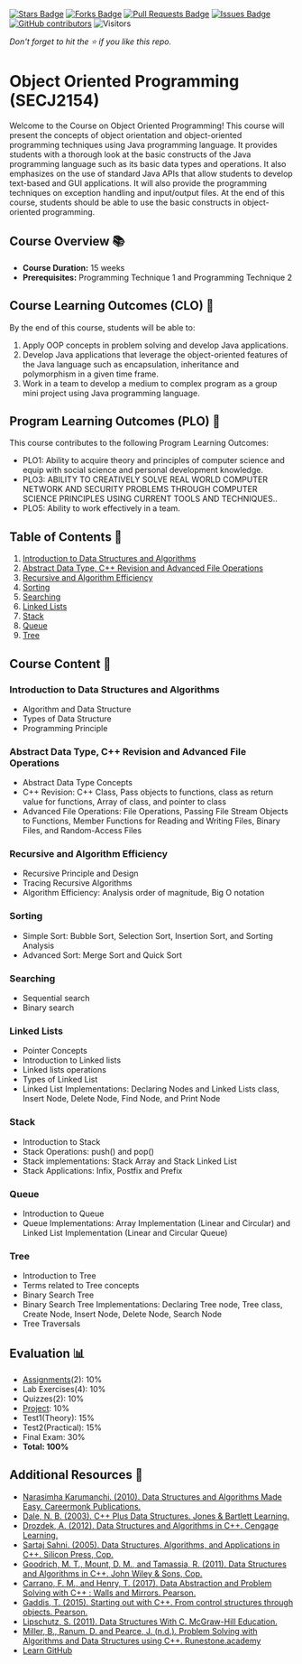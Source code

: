 <a href="https://github.com/jjn7702/SECJ2154-OOP/stargazers"><img src="https://img.shields.io/github/stars/jjn7702/SECJ2154-OOP" alt="Stars Badge"/></a>
<a href="https://github.com/jjn7702/SECJ2154-OOP/network/members"><img src="https://img.shields.io/github/forks/jjn7702/SECJ2154-OOP" alt="Forks Badge"/></a>
<a href="https://github.com/jjn7702/SECJ2154-OOP/pulls"><img src="https://img.shields.io/github/issues-pr/jjn7702/SECJ2154-OOP" alt="Pull Requests Badge"/></a>
<a href="https://github.com/jjn7702/SECJ2154-OOP/issues"><img src="https://img.shields.io/github/issues/jjn7702/SECJ2154-OOP" alt="Issues Badge"/></a>
<a href="https://github.com/jjn7702/SECJ2154-OOP/graphs/contributors"><img alt="GitHub contributors" src="https://img.shields.io/github/contributors/jjn7702/SECJ2154-OOP?color=2b9348"></a>
![Visitors](https://api.visitorbadge.io/api/visitors?path=https%3A%2F%2Fgithub.com%2Fjjn7702%2FSECJ2154-OOP&labelColor=%23d9e3f0&countColor=%23697689&style=flat)

_Don't forget to hit the :star: if you like this repo._

# Object Oriented Programming (SECJ2154)

Welcome to the Course on Object Oriented Programming! This course will present the concepts of object orientation and object-oriented programming techniques using Java programming language. It provides students with a thorough look at the basic constructs of the Java programming language such as its basic data types and operations. It also emphasizes on the use of standard Java APIs that allow students to develop text-based and GUI applications. It will also provide the programming techniques on exception handling and input/output files. At the end of this course, students should be able to use the basic constructs in object-oriented programming.

## Course Overview 📚

- **Course Duration:** 15 weeks
- **Prerequisites:** Programming Technique 1 and Programming Technique 2

## Course Learning Outcomes (CLO) 🎯
By the end of this course, students will be able to:

1. Apply OOP concepts in problem solving and develop Java applications.
2. Develop Java applications that leverage the object-oriented features of the Java language such as encapsulation, inheritance and polymorphism in a given time frame.
3. Work in a team to develop a medium to complex program as a group mini project using Java programming language.

## Program Learning Outcomes (PLO) 🌟
This course contributes to the following Program Learning Outcomes:

- PLO1: Ability to acquire theory and principles of computer science and equip with social science and personal development knowledge.
- PLO3: ABILITY TO CREATIVELY SOLVE REAL WORLD COMPUTER NETWORK AND SECURITY PROBLEMS THROUGH COMPUTER SCIENCE PRINCIPLES USING CURRENT TOOLS AND TECHNIQUES..
- PLO5: Ability to work effectively in a team.

## Table of Contents 📑

1. [Introduction to Data Structures and Algorithms](#introduction-to-data-structures-and-algorithms)
2. [Abstract Data Type, C++ Revision and Advanced File Operations](#abstract-data-type-c-revision-and-advanced-file-operations)
3. [Recursive and Algorithm Efficiency](#recursive-and-algorithm-efficiency)
4. [Sorting](#sorting)
5. [Searching](#searching)
6. [Linked Lists](#linked-lists)
7. [Stack](#stack)
8. [Queue](#queue)
9. [Tree](#tree)

## Course Content 📖

### Introduction to Data Structures and Algorithms

- Algorithm and Data Structure
- Types of Data Structure
- Programming Principle

### Abstract Data Type, C++ Revision and Advanced File Operations

- Abstract Data Type Concepts
- C++ Revision: C++ Class, Pass objects to functions, class as return value for functions, Array of class, and pointer to class
- Advanced File Operations: File Operations, Passing File Stream Objects to Functions, Member Functions for Reading and Writing Files, Binary Files, and Random-Access Files

### Recursive and Algorithm Efficiency

- Recursive Principle and Design
- Tracing Recursive Algorithms
- Algorithm Efficiency: Analysis order of magnitude, Big O notation

### Sorting

- Simple Sort: Bubble Sort, Selection Sort, Insertion Sort, and Sorting Analysis
- Advanced Sort: Merge Sort and Quick Sort

### Searching

- Sequential search
- Binary search

### Linked Lists

- Pointer Concepts
- Introduction to Linked lists
- Linked lists operations
- Types of Linked List
- Linked List Implementations: Declaring Nodes and Linked Lists class, Insert Node, Delete Node, Find Node, and Print Node

### Stack

- Introduction to Stack
- Stack Operations: push() and pop()
- Stack implementations: Stack Array and Stack Linked List
- Stack Applications: Infix, Postfix and Prefix

### Queue

- Introduction to Queue
- Queue Implementations: Array Implementation (Linear and Circular) and Linked List Implementation (Linear and Circular Queue)

### Tree

- Introduction to Tree
- Terms related to Tree concepts
- Binary Search Tree
- Binary Search Tree Implementations: Declaring Tree node, Tree class, Create Node, Insert Node, Delete Node, Search Node
- Tree Traversals

## Evaluation 📊

- [Assignments](./Submission)(2): 10%
- Lab Exercises(4): 10%
- Quizzes(2): 10%
- [Project](./Submission): 10%
- Test1(Theory): 15%
- Test2(Practical): 15%
- Final Exam: 30%
- **Total: 100%**

## Additional Resources 🔗

- [Narasimha Karumanchi. (2010). Data Structures and Algorithms Made Easy. Careermonk Publications.‌](https://www.emgywomenscollege.ac.in/templateEditor/kcfinder/upload/files/algorithm%281%29.pdf)
- [Dale, N. B. (2003). C++ Plus Data Structures. Jones & Bartlett Learning.](https://cdn.preterhuman.net/texts/math/Data_Structure_And_Algorithms/C++%20Data%20Structures%203rd%20ed%20-%20Nell%20Dale.pdf)
- [Drozdek, A. (2012). Data Structures and Algorithms in C++. Cengage Learning.](http://www.pkt.edu.my/pdf_sys/home/pdf/65)
- [Sartaj Sahni. (2005). Data Structures, Algorithms, and Applications in C++. Silicon Press, Cop.](https://o6ucs.files.wordpress.com/2012/10/data-structures-algorithms-and-applications-in-c-by-sartraj-sahani.pdf)
- [Goodrich, M. T., Mount, D. M., and Tamassia, R. (2011). Data Structures and Algorithms in C++. John Wiley & Sons, Cop.‌](https://github.com/ashwani65/Algorithms-and-Data-Structures.pdf/blob/master/data-structures-and-algorithms-in-C%2B%2B.pdf)
- [Carrano, F. M., and Henry, T. (2017). Data Abstraction and Problem Solving with C++ : Walls and Mirrors. Pearson.](https://github.com/RyanYaNg7/cs32/blob/master/Data%20Abstraction%20%26%20Problem%20Solving%20with%20C%2B%2B%20Walls%20and%20Mirrors.pdf)
- [Gaddis, T. (2015). Starting out with C++. From control structures through objects. Pearson.‌](https://github.com/ystanev/Fundamentals-of-Programming/blob/master/Starting%20Out%20With%20C%2B%2B%20From%20Control%20Structures%20Through%20Objects%208th%20Edition.pdf)
- [Lipschutz, S. (2011). Data Structures With C. McGraw-Hill Education.‌](https://github.com/ahsan-habib-hstu/data-structure/blob/master/Data%20Structures%20With%20C%20-%20by%20schaum%20series_2.pdf)
- [Miller, B., Ranum, D. and Pearce, J. (n.d.). Problem Solving with Algorithms and Data Structures using C++. Runestone.academy‌](https://runestone.academy/ns/books/published/cppds/index.html)
- [Learn GitHub](https://github.com/drshahizan/learn-github)
